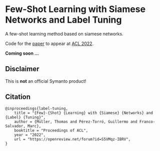 # Few-Shot Learning with Siamese Networks and Label Tuning
A few-shot learning method based on siamese networks.

Code for the [paper](https://openreview.net/forum?id=S5VMqz-IBRV) to appear at [ACL 2022](https://www.2022.aclweb.org/).

**Coming soon ...**

## Disclaimer

This is **not** an official Symanto product!

## Citation

```
@inproceedings{label-tuning,
    title = "{Few}-{Shot} {Learning} with {Siamese} {Networks} and {Label} {Tuning}",
    author = {Müller, Thomas and Pérez-Torró, Guillermo and Franco-Salvador, Marc},
    booktitle = "Proceedings of ACL",
    year = "2022",
    url = "https://openreview.net/forum?id=S5VMqz-IBRV",
}
```


